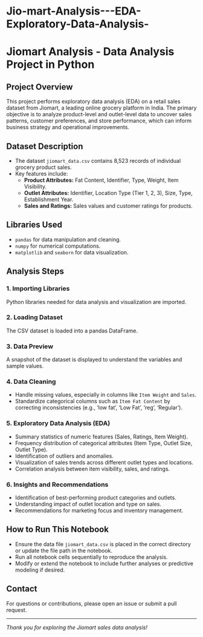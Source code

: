 # Jio-mart-Analysis---EDA-Exploratory-Data-Analysis-

# Jiomart Analysis - Data Analysis Project in Python

## Project Overview
This project performs exploratory data analysis (EDA) on a retail sales dataset from Jiomart, a leading online grocery platform in India. The primary objective is to analyze product-level and outlet-level data to uncover sales patterns, customer preferences, and store performance, which can inform business strategy and operational improvements.

## Dataset Description
- The dataset `jiomart_data.csv` contains 8,523 records of individual grocery product sales.
- Key features include:
  - **Product Attributes:** Fat Content, Identifier, Type, Weight, Item Visibility.
  - **Outlet Attributes:** Identifier, Location Type (Tier 1, 2, 3), Size, Type, Establishment Year.
  - **Sales and Ratings:** Sales values and customer ratings for products.

## Libraries Used
- `pandas` for data manipulation and cleaning.
- `numpy` for numerical computations.
- `matplotlib` and `seaborn` for data visualization.

## Analysis Steps

### 1. Importing Libraries
Python libraries needed for data analysis and visualization are imported.

### 2. Loading Dataset
The CSV dataset is loaded into a pandas DataFrame.

### 3. Data Preview
A snapshot of the dataset is displayed to understand the variables and sample values.

### 4. Data Cleaning
- Handle missing values, especially in columns like `Item Weight` and `Sales`.
- Standardize categorical columns such as `Item Fat Content` by correcting inconsistencies (e.g., ‘low fat’, ‘Low Fat’, ‘reg’, ‘Regular’).

### 5. Exploratory Data Analysis (EDA)
- Summary statistics of numeric features (Sales, Ratings, Item Weight).
- Frequency distribution of categorical attributes (Item Type, Outlet Size, Outlet Type).
- Identification of outliers and anomalies.
- Visualization of sales trends across different outlet types and locations.
- Correlation analysis between item visibility, sales, and ratings.

### 6. Insights and Recommendations
- Identification of best-performing product categories and outlets.
- Understanding impact of outlet location and type on sales.
- Recommendations for marketing focus and inventory management.

## How to Run This Notebook
- Ensure the data file `jiomart_data.csv` is placed in the correct directory or update the file path in the notebook.
- Run all notebook cells sequentially to reproduce the analysis.
- Modify or extend the notebook to include further analyses or predictive modeling if desired.

## Contact
For questions or contributions, please open an issue or submit a pull request.

---

*Thank you for exploring the Jiomart sales data analysis!*

